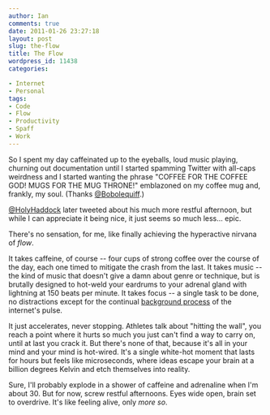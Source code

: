 ```yaml
---
author: Ian
comments: true
date: 2011-01-26 23:27:18
layout: post
slug: the-flow
title: The Flow
wordpress_id: 11438
categories:

- Internet
- Personal
tags:
- Code
- Flow
- Productivity
- Spaff
- Work
---
```


So I spent my day caffeinated up to the eyeballs, loud music playing, churning out documentation until I started spamming Twitter with all-caps weirdness and I started wanting the phrase "COFFEE FOR THE COFFEE GOD! MUGS FOR THE MUG THRONE!" emblazoned on my coffee mug and, frankly, my soul.  (Thanks [@Bobolequiff](https://twitter.com/#!/Bobolequiff/status/30230882442813440).)

[@HolyHaddock](https://twitter.com/#!/HolyHaddock/status/30280666167910401) later tweeted about his much more restful afternoon, but while I can appreciate it being nice, it just seems so much less... epic.

There's no sensation, for me, like finally achieving the hyperactive nirvana of _flow_.

It takes caffeine, of course -- four cups of strong coffee over the course of the day, each one timed to mitigate the crash from the last.  It takes music -- the kind of music that doesn't give a damn about genre or technique, but is brutally designed to hot-weld your eardrums to your adrenal gland with lightning at 150 beats per minute.  It takes focus -- a single task to be done, no distractions except for the continual [background process](http://ianrenton.com/blog/multitasking-the-new-doing-things) of the internet's pulse.

It just accelerates, never stopping.  Athletes talk about "hitting the wall", you reach a point where it hurts so much you just can't find a way to carry on, until at last you crack it.  But there's none of that, because it's all in your mind and your mind is hot-wired.  It's a single white-hot moment that lasts for hours but feels like microseconds, where ideas escape your brain at a billion degrees Kelvin and etch themselves into reality.

Sure, I'll probably explode in a shower of caffeine and adrenaline when I'm about 30.  But for now, screw restful afternoons.  Eyes wide open, brain set to overdrive.  It's like feeling alive, only _more so_.
